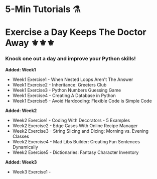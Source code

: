 # 5-Min Tutorials ⚗️
# Exercise a Day Keeps The Doctor Away ⚜️⚜️⚜️

### Knock one out a day and improve your Python skills!
**Added: Week1**   
- Week1 Exercise1 - When Nested Loops Aren't The Answer
- Week1 Exercise2 - Inheritance: Greeters Club
- Week1 Exercise3 - Python Numbers Guessing Game
- Week1 Exercise4 - Creating A Database in Python
- Week1 Exercise5 - Avoid Hardcoding: Flexible Code is Simple Code

**Added: Week2**
- Week2 Exercise1 - Coding With Decorators - 5 Examples
- Week2 Exercise2 - Edge Cases With Online Recipe Manager
- Week2 Exercise3 - String Slicing and Dicing: Morning vs. Evening Classes
- Week2 Exercise4 - Mad Libs Builder: Creating Fun Sentences Dynamically
- Week2 Exercise5 - Dictionaries: Fantasy Character Inventory

**Added: Week3**
- Week3 Exercise1 - 